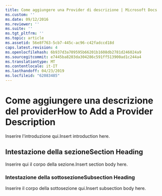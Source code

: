 ```yaml
---
title: Come aggiungere una Provider di descrizione | Microsoft Docs
ms.custom: ''
ms.date: 09/12/2016
ms.reviewer: ''
ms.suite: ''
ms.tgt_pltfrm: ''
ms.topic: article
ms.assetid: 56e8f763-5cb7-445c-ac96-c42fadccd18d
caps.latest.revision: 4
ms.openlocfilehash: 6b937d3a709595b66201b1608db2781d246024a9
ms.sourcegitcommit: e7445ba8203da304286c591ff513900ad1c244a4
ms.translationtype: MT
ms.contentlocale: it-IT
ms.lasthandoff: 04/23/2019
ms.locfileid: "62083485"
---
```

# <a name="how-to-add-a-provider-description"></a><span data-ttu-id="c434a-102">Come aggiungere una descrizione del provider</span><span class="sxs-lookup"><span data-stu-id="c434a-102">How to Add a Provider Description</span></span>

<span data-ttu-id="c434a-103">Inserire l'introduzione qui.</span><span class="sxs-lookup"><span data-stu-id="c434a-103">Insert introduction here.</span></span>

## <a name="section-heading"></a><span data-ttu-id="c434a-104">Intestazione della sezione</span><span class="sxs-lookup"><span data-stu-id="c434a-104">Section Heading</span></span>

<span data-ttu-id="c434a-105">Inserire qui il corpo della sezione.</span><span class="sxs-lookup"><span data-stu-id="c434a-105">Insert section body here.</span></span>

### <a name="subsection-heading"></a><span data-ttu-id="c434a-106">Intestazione della sottosezione</span><span class="sxs-lookup"><span data-stu-id="c434a-106">Subsection Heading</span></span>

<span data-ttu-id="c434a-107">Inserire il corpo della sottosezione qui.</span><span class="sxs-lookup"><span data-stu-id="c434a-107">Insert subsection body here.</span></span>
